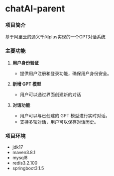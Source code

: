 # chatAI-parent

### 项目简介
基于阿里云的通义千问plus实现的一个GPT对话系统

### 主要功能

1. **用户身份验证**
    - 提供用户注册和登录功能，确保用户身份安全。

2. **新增 GPT 模型**
    - 用户可以通过界面创建新的对话

3. **对话功能**
    - 用户可以与已创建的 GPT 模型进行实时对话。
    - 支持多轮对话，用户可以保存对话历史。

### 项目环境
- jdk17
- maven3.8.1
- mysql8
- redis3.2.100
- springboot3.1.5

